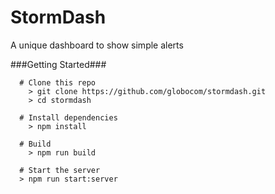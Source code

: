 # StormDash

A unique dashboard to show simple alerts

###Getting Started###
```
  # Clone this repo
	> git clone https://github.com/globocom/stormdash.git
	> cd stormdash

  # Install dependencies
	> npm install

  # Build
	> npm run build

  # Start the server
  > npm run start:server
```
